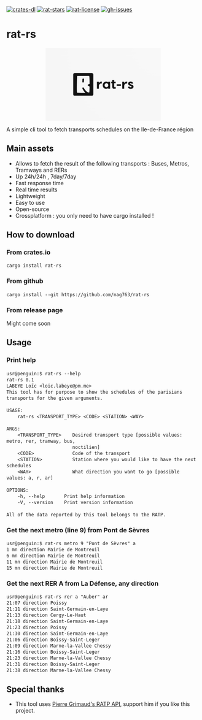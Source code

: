 [![crates-dl](https://img.shields.io/crates/v/rat-rs)](https://crates.io/crates/rat-rs)
[![rat-stars](https://img.shields.io/github/stars/nag763/rat-rs?style=social)](https://github.com/nag763/rat-rs/stargazers)
[![rat-license](https://img.shields.io/crates/l/rat-rs)](https://github.com/nag763/rat-rs/blob/main/LICENSE)
[![gh-issues](https://img.shields.io/github/issues/nag763/rat-rs)](https://github.com/nag763/rat-rs/issues)

# rat-rs

<img src="https://raw.githubusercontent.com/nag763/rat-rs/main/.github/logo.png" alt="drawing" width="300" style="margin-left:auto;margin-right:auto;display:block;"/>

A simple cli tool to fetch transports schedules on the Ile-de-France région

## Main assets

* Allows to fetch the result of the following transports : Buses, Metros, Tramways and RERs
* Up 24h/24h , 7day/7day
* Fast response time
* Real time results
* Lightweight
* Easy to use
* Open-source
* Crossplatform : you only need to have cargo installed !

## How to download

### From crates.io

```
cargo install rat-rs
```

### From github

```
cargo install --git https://github.com/nag763/rat-rs
```

### From release page

Might come soon

## Usage

### Print help

```
usr@penguin:$ rat-rs --help
rat-rs 0.1
LABEYE Loïc <loic.labeye@pm.me>
This tool has for purpose to show the schedules of the parisians transports for the given arguments.

USAGE:
    rat-rs <TRANSPORT_TYPE> <CODE> <STATION> <WAY>

ARGS:
    <TRANSPORT_TYPE>    Desired transport type [possible values: metro, rer, tramway, bus,
                        noctilien]
    <CODE>              Code of the transport
    <STATION>           Station where you would like to have the next schedules
    <WAY>               What direction you want to go [possible values: a, r, ar]

OPTIONS:
    -h, --help       Print help information
    -V, --version    Print version information

All of the data reported by this tool belongs to the RATP.
```

### Get the next metro (line 9) from Pont de Sèvres

```
usr@penguin:$ rat-rs metro 9 "Pont de Sèvres" a
1 mn direction Mairie de Montreuil
6 mn direction Mairie de Montreuil
11 mn direction Mairie de Montreuil
15 mn direction Mairie de Montreuil
```

### Get the next RER A from La Défense, any direction

```
usr@penguin:$ rat-rs rer a "Auber" ar
21:07 direction Poissy
21:11 direction Saint-Germain-en-Laye
21:13 direction Cergy-Le-Haut
21:18 direction Saint-Germain-en-Laye
21:23 direction Poissy
21:30 direction Saint-Germain-en-Laye
21:06 direction Boissy-Saint-Leger
21:09 direction Marne-la-Vallee Chessy
21:16 direction Boissy-Saint-Leger
21:23 direction Marne-la-Vallee Chessy
21:31 direction Boissy-Saint-Leger
21:38 direction Marne-la-Vallee Chessy
```

## Special thanks

* This tool uses [Pierre Grimaud's RATP API](https://github.com/pgrimaud/horaires-ratp-api), support him if you like this project.
